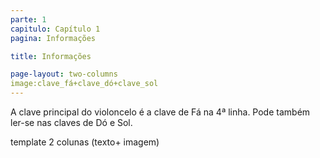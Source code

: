 ```yaml
---
parte: 1
capitulo: Capítulo 1
pagina: Informações

title: Informações

page-layout: two-columns
image:clave_fá+clave_dó+clave_sol
---
```


A clave principal do violoncelo é a clave de Fá na 4ª linha.
Pode também ler-se nas claves de Dó e Sol.
  
template 2 colunas (texto+ imagem)
